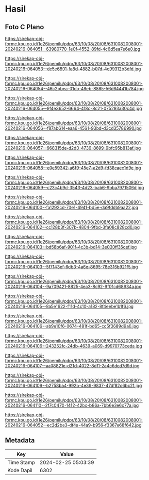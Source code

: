 # Hasil

## Foto C Plano

https://sirekap-obj-formc.kpu.go.id/1e26/pemilu/pdpr/63/10/08/20/08/6310082008001-20240216-064051--63980770-1e0f-4552-89fd-4c6d5ea7e6e0.jpg

https://sirekap-obj-formc.kpu.go.id/1e26/pemilu/pdpr/63/10/08/20/08/6310082008001-20240216-064053--dc5e6801-fa8d-4882-b07d-4c99312b3dfd.jpg

https://sirekap-obj-formc.kpu.go.id/1e26/pemilu/pdpr/63/10/08/20/08/6310082008001-20240216-064054--46c2bbea-01cb-48eb-8865-56d64441b784.jpg

https://sirekap-obj-formc.kpu.go.id/1e26/pemilu/pdpr/63/10/08/20/08/6310082008001-20240216-064055--9f4e3652-6664-418c-8c21-075293a30c4d.jpg

https://sirekap-obj-formc.kpu.go.id/1e26/pemilu/pdpr/63/10/08/20/08/6310082008001-20240216-064056--f87ab614-eaa6-4561-93bd-d3cd35786990.jpg

https://sirekap-obj-formc.kpu.go.id/1e26/pemilu/pdpr/63/10/08/20/08/6310082008001-20240216-064057--968315de-d2d0-4736-8699-9bfc95b813af.jpg

https://sirekap-obj-formc.kpu.go.id/1e26/pemilu/pdpr/63/10/08/20/08/6310082008001-20240216-064058--e0e59342-a6f9-45e7-a2d9-fd38caec1d9e.jpg

https://sirekap-obj-formc.kpu.go.id/1e26/pemilu/pdpr/63/10/08/20/08/6310082008001-20240216-064059--c23c4b9d-3543-4d23-bab6-9bba7971506d.jpg

https://sirekap-obj-formc.kpu.go.id/1e26/pemilu/pdpr/63/10/08/20/08/6310082008001-20240216-064100--fa1292cd-70e1-4941-bd5e-da9fddb9aa22.jpg

https://sirekap-obj-formc.kpu.go.id/1e26/pemilu/pdpr/63/10/08/20/08/6310082008001-20240216-064102--cc128b3f-307b-4804-9fbd-3fa08c828cd0.jpg

https://sirekap-obj-formc.kpu.go.id/1e26/pemilu/pdpr/63/10/08/20/08/6310082008001-20240216-064103--bd58b6af-901f-4c3b-bd14-3e030ff35cef.jpg

https://sirekap-obj-formc.kpu.go.id/1e26/pemilu/pdpr/63/10/08/20/08/6310082008001-20240216-064103--5f7143ef-6db3-4a6e-8695-78e316b921f5.jpg

https://sirekap-obj-formc.kpu.go.id/1e26/pemilu/pdpr/63/10/08/20/08/6310082008001-20240216-064104--9a709421-8825-4ea3-8c92-9f01cd68934a.jpg

https://sirekap-obj-formc.kpu.go.id/1e26/pemilu/pdpr/63/10/08/20/08/6310082008001-20240216-064105--8a5e1622-f11d-4c10-a182-8f4eebe1b1f6.jpg

https://sirekap-obj-formc.kpu.go.id/1e26/pemilu/pdpr/63/10/08/20/08/6310082008001-20240216-064106--ab9e10f6-0674-481f-bd65-cc5f3689d9a0.jpg

https://sirekap-obj-formc.kpu.go.id/1e26/pemilu/pdpr/63/10/08/20/08/6310082008001-20240216-064106--243252fc-24db-4639-a069-d9970773ceda.jpg

https://sirekap-obj-formc.kpu.go.id/1e26/pemilu/pdpr/63/10/08/20/08/6310082008001-20240216-064107--aa08821e-d21d-4022-8df1-2a4c6dcd7d9d.jpg

https://sirekap-obj-formc.kpu.go.id/1e26/pemilu/pdpr/63/10/08/20/08/6310082008001-20240216-064109--b2758ba4-992b-4e39-9837-47df82c6bc21.jpg

https://sirekap-obj-formc.kpu.go.id/1e26/pemilu/pdpr/63/10/08/20/08/6310082008001-20240216-064110--2f7c0470-1412-42bc-b86a-7bb6e3e6c77a.jpg

https://sirekap-obj-formc.kpu.go.id/1e26/pemilu/pdpr/63/10/08/20/08/6310082008001-20240216-064052--ec2d2be3-df4a-44a9-b956-f3367e68f642.jpg


## Metadata

| Key        | Value               |
| ---------- | ------------------- |
| Time Stamp | 2024-02-25 05:03:39 |
| Kode Dapil | 6302                |



